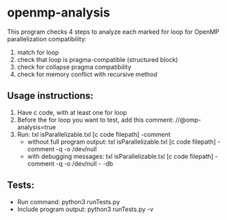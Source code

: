 # openmp-analysis

This program checks 4 steps to analyze each marked for loop for OpenMP parallelization compatibility:
 1. match for loop
 2. check that loop is pragma-compatible (structured block)
 3. check for collapse pragma compatibility
 4. check for memory conflict with recursive method

## Usage instructions:
 1. Have c code, with at least one for loop
 2. Before the for loop you want to test, add this comment: //@omp-analysis=true
 3. Run: txl isParallelizable.txl [c code filepath] -comment
    - without full program output: txl isParallelizable.txl [c code filepath] -comment -q -o /dev/null
    - with debugging messages: txl isParallelizable.txl [c code filepath] -comment -q -o /dev/null - -db
    
## Tests:
 - Run command: python3 runTests.py
 - Include program output: python3 runTests.py -v